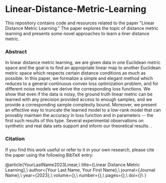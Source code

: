# Linear-Distance-Metric-Learning
This repository contains code and resources related to the paper "Linear Distance Metric Learning." 
The paper explores the topic of distance metric learning and presents some novel approaches to learn a liner distance metric.

### Abstract

In linear distance metric learning, we are given data in one Euclidean metric space and the goal is to find an appropriate linear map to another Euclidean metric space which respects certain distance conditions as much as possible. In this paper, we formalize a simple and elegant method which reduces to a general continuous convex loss optimization problem, and for different noise models we derive the corresponding loss functions. We show that even if the data is noisy, the ground truth linear metric can be learned with any precision provided access to enough samples, and we provide a corresponding sample complexity bound. Moreover, we present an effective way to truncate the learned model to a low-rank model that can provably maintain the accuracy in loss function and in parameters -- the first such results of this type.  Several experimental observations on synthetic and real data sets support and inform our theoretical results.  .

### Citation

If you find this work useful or refer to it in your own research, please cite the paper using the following BibTeX entry:

@article{YourLastName2023Linear,\\
  title={Linear Distance Metric Learning},\\
  author={Your Last Name, Your First Name},\\
  journal={Journal Name},\\
  year={2023},\\
  volume={},\\
  number={},\\
  pages={},\\
  doi={}\\
}

